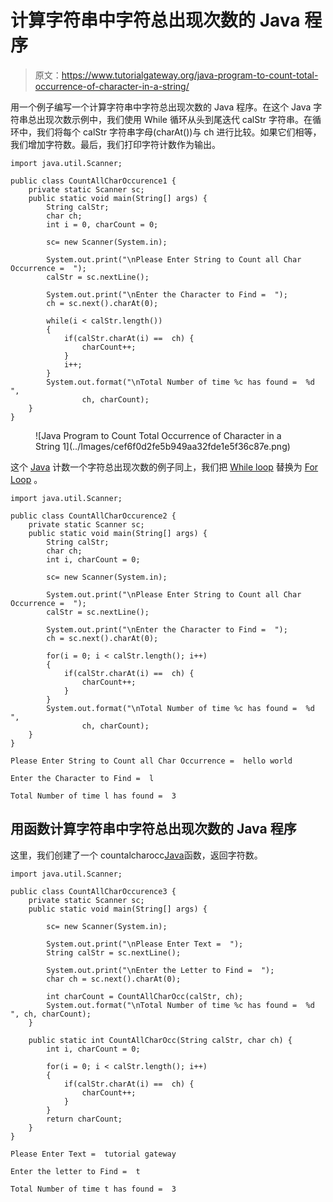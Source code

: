 # 计算字符串中字符总出现次数的 Java 程序

> 原文：<https://www.tutorialgateway.org/java-program-to-count-total-occurrence-of-character-in-a-string/>

用一个例子编写一个计算字符串中字符总出现次数的 Java 程序。在这个 Java 字符串总出现次数示例中，我们使用 While 循环从头到尾迭代 calStr 字符串。在循环中，我们将每个 calStr 字符串字母(charAt())与 ch 进行比较。如果它们相等，我们增加字符数。最后，我们打印字符计数作为输出。

```
import java.util.Scanner;

public class CountAllCharOccurence1 {
	private static Scanner sc;
	public static void main(String[] args) {
		String calStr;
		char ch;
		int i = 0, charCount = 0;

		sc= new Scanner(System.in);

		System.out.print("\nPlease Enter String to Count all Char Occurrence =  ");
		calStr = sc.nextLine();

		System.out.print("\nEnter the Character to Find =  ");
		ch = sc.next().charAt(0);

		while(i < calStr.length())
		{
			if(calStr.charAt(i) ==  ch) {
				charCount++;
			}
			i++;
		}
		System.out.format("\nTotal Number of time %c has found =  %d ", 
				ch, charCount);	
	}
}
```

<figure class="wp-block-image size-large">![Java Program to Count Total Occurrence of Character in a String 1](../Images/cef6f0d2fe5b949aa32fde1e5f36c87e.png)</figure>

这个 [Java](https://www.tutorialgateway.org/learn-java-programs/) 计数一个字符总出现次数的例子同上，我们把 [While loop](https://www.tutorialgateway.org/java-while-loop/) 替换为 [For Loop](https://www.tutorialgateway.org/java-for-loop/) 。

```
import java.util.Scanner;

public class CountAllCharOccurence2 {
	private static Scanner sc;
	public static void main(String[] args) {
		String calStr;
		char ch;
		int i, charCount = 0;

		sc= new Scanner(System.in);

		System.out.print("\nPlease Enter String to Count all Char Occurrence =  ");
		calStr = sc.nextLine();

		System.out.print("\nEnter the Character to Find =  ");
		ch = sc.next().charAt(0);

		for(i = 0; i < calStr.length(); i++)
		{
			if(calStr.charAt(i) ==  ch) {
				charCount++;
			}
		}
		System.out.format("\nTotal Number of time %c has found =  %d ", 
				ch, charCount);	
	}
}
```

```
Please Enter String to Count all Char Occurrence =  hello world

Enter the Character to Find =  l

Total Number of time l has found =  3 
```

## 用函数计算字符串中字符总出现次数的 Java 程序

这里，我们创建了一个 countalcharocc[Java](https://www.tutorialgateway.org/java-tutorial/)函数，返回字符数。

```
import java.util.Scanner;

public class CountAllCharOccurence3 {
	private static Scanner sc;
	public static void main(String[] args) {

		sc= new Scanner(System.in);

		System.out.print("\nPlease Enter Text =  ");
		String calStr = sc.nextLine();

		System.out.print("\nEnter the Letter to Find =  ");
		char ch = sc.next().charAt(0);

		int charCount = CountAllCharOcc(calStr, ch);
		System.out.format("\nTotal Number of time %c has found =  %d ", ch, charCount);	
	}

	public static int CountAllCharOcc(String calStr, char ch) {
		int i, charCount = 0;

		for(i = 0; i < calStr.length(); i++)
		{
			if(calStr.charAt(i) ==  ch) {
				charCount++;
			}
		}
		return charCount;
	}
}
```

```
Please Enter Text =  tutorial gateway

Enter the letter to Find =  t

Total Number of time t has found =  3 
```